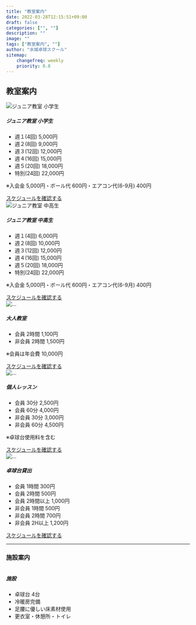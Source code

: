 ```yaml
---
title: "教室案内"
date: 2022-03-28T12:15:51+09:00
draft: false
categories: ["", ""]
description: ""
image: ""
tags: ["教室案内", ""]
author: "水城卓球スクール"
sitemap:
    changefreq: weekly
    priority: 0.8
---
```


## 教室案内

<!-- =======================
Price-1 START -->
<div class="card-group">
    <div id="junior" class="card">
        <img src="/images/blog/119.jpg" class="card-img-top" alt="ジュニア教室 小学生">
        <!-- img src="/images/blog/20230311_junior.jpg" class="card-img-top" alt="ジュニア教室 小学生" -->
        <div class="card-body">
            <h5 class="card-title">ジュニア教室 小学生</h5>
            <ul class="list-group list-group-flush">
            <li class="list-group-item text-primary border-primary">週１(4回)  5,000円</li>
            <li class="list-group-item text-primary border-primary">週２(8回)  9,000円</li>
            <li class="list-group-item text-primary border-primary">週３(12回) 12,000円</li>
            <li class="list-group-item text-primary border-primary">週４(16回) 15,000円</li>
            <li class="list-group-item text-primary border-primary">週５(20回) 18,000円</li>
            <li class="list-group-item text-primary border-primary">特別(24回) 22,000円</li>
            </ul>
            <p class="card-text small">※入会金 5,000円・ボール代 600円・エアコン代(6-9月) 400円</p>
            <div class="w-100 my-auto text-center"><a href="/schedule/#junior" class="btn btn-primary btn-small badge">スケジュールを確認する</a></div>
        </div>
        <div class="card-footer">
            <small class="text-muted"></small>
        </div>
    </div>
    <div class="card">
        <img src="/images/blog/115.jpg" class="card-img-top" alt="ジュニア教室 中高生">
        <div class="card-body">
            <h5 class="card-title">ジュニア教室 中高生</h5>
            <ul class="list-group list-group-flush">
            <li class="list-group-item text-primary border-primary">週１(4回)  6,000円</li>
            <li class="list-group-item text-primary border-primary">週２(8回) 10,000円</li>
            <li class="list-group-item text-primary border-primary">週３(12回) 12,000円</li>
            <li class="list-group-item text-primary border-primary">週４(16回) 15,000円</li>
            <li class="list-group-item text-primary border-primary">週５(20回) 18,000円</li>
            <li class="list-group-item text-primary border-primary">特別(24回) 22,000円</li>
            </ul>
            <p class="card-text small">※入会金 5,000円・ボール代 600円・エアコン代(6-9月) 400円</p>
            <div class="w-100 my-auto text-center"><a href="/schedule/#junior" class="btn btn-primary btn-small badge">スケジュールを確認する</a></div>
        </div>
        <div class="card-footer">
            <small class="text-muted"></small>
        </div>
    </div>
</div>
<div class="card-group pt-4">
    <div id="adult" class="card">
        <img src="/images/blog/116new.jpg" class="card-img-top" alt="...">
        <div class="card-body">
            <h5 class="card-title">大人教室</h5>
            <ul class="list-group list-group-flush">
            <li class="list-group-item text-primary border-primary"> 会員  2時間 1,100円</li>
            <li class="list-group-item text-primary border-primary">非会員 2時間 1,500円</li>
            </ul>
            <p class="card-text small">※会員は年会費 10,000円</p>
            <div class="w-100 my-auto text-center"><a href="/schedule/#adult" class="btn btn-primary btn-small badge">スケジュールを確認する</a></div>
        </div>
        <div class="card-footer">
            <small class="text-muted"></small>
        </div>
    </div>
    <div id="personal" class="card">
        <img src="/images/blog/115-5.jpg" class="card-img-top" alt="...">
        <div class="card-body">
            <h5 class="card-title">個人レッスン</h5>
            <ul class="list-group list-group-flush">
            <li class="list-group-item text-primary border-primary"> 会員  30分 2,500円</li>
            <li class="list-group-item text-primary border-primary"> 会員  60分 4,000円</li>
            <li class="list-group-item text-primary border-primary">非会員 30分 3,000円</li>
            <li class="list-group-item text-primary border-primary">非会員 60分 4,500円</li>
            </ul>
            <p class="card-text small">※卓球台使用料を含む</p>
            <div class="w-100 my-auto text-center"><a href="/schedule/#personal" class="btn btn-primary btn-small badge">スケジュールを確認する</a></div>
        </div>
        <div class="card-footer">
            <small class="text-muted"></small>
        </div>
    </div>
</div>
<div class="card-group">
    <div class="card">
        <img src="/images/blog/113new.jpg" class="card-img-top" alt="...">
        <div class="card-body">
            <h5 class="card-title">卓球台貸出</h5>
            <ul class="list-group list-group-flush">
            <li class="list-group-item text-primary border-primary"> 会員  1時間 300円</li>
            <li class="list-group-item text-primary border-primary"> 会員  2時間 500円</li>
            <li class="list-group-item text-primary border-primary"> 会員  2時間以上 1,000円</li>
            <li class="list-group-item text-primary border-primary">非会員 1時間 500円</li>
            <li class="list-group-item text-primary border-primary">非会員 2時間 700円</li>
            <li class="list-group-item text-primary border-primary">非会員 2H以上 1,200円</li>
            </ul>
            <p class="card-text small"></p>
            <div class="w-100 my-auto text-center"><a href="/schedule/#rent" class="btn btn-primary btn-small badge">スケジュールを確認する</a></div>
        </div>
        <div class="card-footer">
            <small class="text-muted"></small>
        </div>
    </div>
    <div class="card hidden-xs pb-0">
        <div class="card-body">
        </div>
        <div class="card-footer">
        </div>
    </div>
</div>
<!-- =======================
Price-1 END -->

<div id="facility" class="pt-4"></div>
<hr />

### 施設案内

<div class="card bg-transparent mb-4">
    <div class="row">
    <div class="col-md-5">
    <img class="rounded-3" src="/images/blog/113new.jpg" alt="">
    </div>
    <div class="col-md-7 mt-3 mt-md-0">
        <div class="card-body">
            <h5 class="card-title">施設</h5>
            <p class="card-text"></p>
            <ul class="list-group list-group-flush">
            <li class="list-group-item text-primary border-primary">卓球台  4台</li>
            <li class="list-group-item text-primary border-primary">冷暖房完備</li>
            <li class="list-group-item text-primary border-primary">足腰に優しい床素材使用</li>
            <li class="list-group-item text-primary border-primary">更衣室・休憩所・トイレ</li>
            </ul>
        </div>
        <div class="card-footer">
            <small class="text-muted"></small>
        </div>
    </div>
    </div>
</div>
